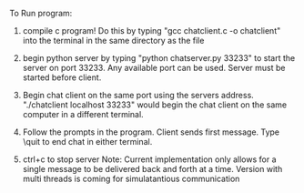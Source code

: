 To Run program:
1. compile c program! Do this by typing "gcc chatclient.c -o chatclient" into the terminal in the same directory as the file

2. begin python server by typing "python chatserver.py 33233" to start the server on port 33233. Any available port can be used. Server must be started before client. 

3. Begin chat client on the same port using the servers address. "./chatclient localhost 33233" would begin the chat client on the same computer in a different terminal. 

4. Follow the prompts in the program. Client sends first message. Type \quit to end chat in either terminal.

5. ctrl+c to stop server
Note: 
	Current implementation only allows for a single message to be delivered back and forth at a time. Version with multi threads is coming for simulatantious communication

